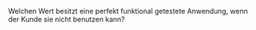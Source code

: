 Welchen Wert besitzt eine perfekt funktional getestete Anwendung, wenn der Kunde sie nicht benutzen kann?
